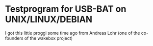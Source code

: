# Testprogram for USB-BAT on UNIX/LINUX/DEBIAN  
  
I got this little proggi some time ago from Andreas Lohr (one of the co-founders of the wakebox project)